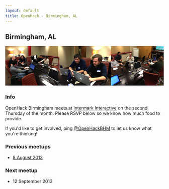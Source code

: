 ```yaml
---
layout: default
title: OpenHack - Birmingham, AL
---
```


## Birmingham, AL

![Photo of OpenHack Birmingham in action](/birmingham/header.jpg)

### Info

OpenHack Birmingham meets at [Intermark Interactive](http://intermarkinteractive.com/) on the second Thursday of the month. Please RSVP below so we know how much food to provide.

If you'd like to get involved, ping
[@OpenHackBHM](http://twitter.com/OpenHackBHM) to let us know what
you're thinking!



### Previous meetups

* [8 August 2013](https://guestlistapp.com/events/171795)


### Next meetup

* 12 September 2013
